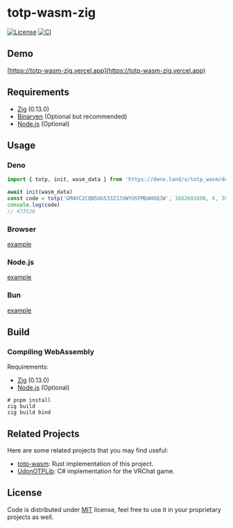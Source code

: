 # totp-wasm-zig

[![License](https://img.shields.io/github/license/gizmo-ds/totp-wasm-zig?style=flat-square)](./LICENSE)
[![CI](https://img.shields.io/github/actions/workflow/status/gizmo-ds/totp-wasm-zig/testing.yml?branch=main&label=CI&style=flat-square)](https://github.com/gizmo-ds/totp-wasm-zig/actions/workflows/testing.yml)

## Demo

[https://totp-wasm-zig.vercel.app](https://totp-wasm-zig.vercel.app)

## Requirements

- [Zig](https://ziglang.org/download/) (0.13.0)
- [Binaryen](https://github.com/WebAssembly/binaryen) (Optional but recommended)
- [Node.js](https://nodejs.org) (Optional)

## Usage

### Deno

```typescript
import { totp, init, wasm_data } from 'https://deno.land/x/totp_wasm/deno/mod.ts'

await init(wasm_data)
const code = totp('GM4VC2CQN5UGS33ZJJVWYUSFMQ4HOQJW', 1662681600, 6, 30)
console.log(code)
// 473526
```

### Browser

[example](./examples/browser)

### Node.js

[example](./examples/node)

### Bun

[example](./examples/bun)

## Build

### Compiling WebAssembly

Requirements:

- [Zig](https://ziglang.org/download/) (0.13.0)
- [Node.js](https://nodejs.org) (Optional)

```fish
# pnpm install
zig build
zig build bind
```

## Related Projects

Here are some related projects that you may find useful:

- [totp-wasm](https://github.com/gizmo-ds/totp-wasm): Rust implementation of this project.
- [UdonOTPLib](https://github.com/gizmo-ds/UdonOTPLib): C# implementation for the VRChat game.

## License

Code is distributed under [MIT](./LICENSE) license, feel free to use it in your proprietary projects as well.
